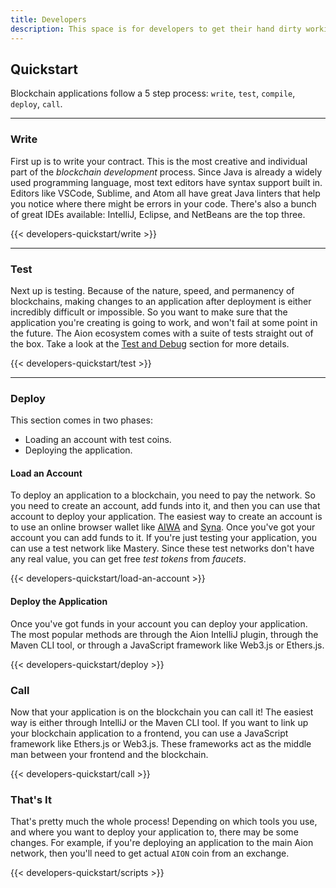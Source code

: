 ```yaml
---
title: Developers
description: This space is for developers to get their hand dirty working on the Aion network. These pages contain code example, API references, and workflow tutorials for the various parts of the ecosystem. If you're new to blockchain programming and want to get involved, then this is the place to be. If you're looking for more general information about the blockchain ecosystem and how you can incorporate it into your project, you should check out one of the other sections.
---
```


## Quickstart

Blockchain applications follow a 5 step process: `write`, `test`, `compile`, `deploy`, `call`.

---

### Write

First up is to write your contract. This is the most creative and individual part of the _blockchain development_ process. Since Java is already a widely used programming language, most text editors have syntax support built in. Editors like VSCode, Sublime, and Atom all have great Java linters that help you notice where there might be errors in your code. There's also a bunch of great IDEs available: IntelliJ, Eclipse, and NetBeans are the top three.

{{< developers-quickstart/write >}}

---

### Test

Next up is testing. Because of the nature, speed, and permanency of blockchains, making changes to an application after deployment is either incredibly difficult or impossible. So you want to make sure that the application you're creating is going to work, and won't fail at some point in the future. The Aion ecosystem comes with a suite of tests straight out of the box. Take a look at the [Test and Debug](/developers/test-and-debug) section for more details.

{{< developers-quickstart/test >}}

---

### Deploy

This section comes in two phases:

- Loading an account with test coins.
- Deploying the application.

#### Load an Account

To deploy an application to a blockchain, you need to pay the network. So you need to create an account, add funds into it, and then you can use that account to deploy your application. The easiest way to create an account is to use an online browser wallet like [AIWA](/developers/tools/wallets) and [Syna](/developers/tools/wallets). Once you've got your account you can add funds to it. If you're just testing your application, you can use a test network like Mastery. Since these
test networks don't have any real value, you can get free _test tokens_ from _faucets_.

{{< developers-quickstart/load-an-account >}}

#### Deploy the Application

Once you've got funds in your account you can deploy your application. The most popular methods are through the Aion IntelliJ plugin, through the Maven CLI tool, or through a JavaScript framework like Web3.js or Ethers.js.

{{< developers-quickstart/deploy >}}

### Call

Now that your application is on the blockchain you can call it! The easiest way is either through IntelliJ or the Maven CLI tool. If you want to link up your blockchain application to a frontend, you can use a JavaScript framework like Ethers.js or Web3.js. These frameworks act as the middle man between your frontend and the blockchain.

{{< developers-quickstart/call >}}

### That's It

That's pretty much the whole process! Depending on which tools you use, and where you want to deploy your application to, there may be some changes. For example, if you're deploying an application to the main Aion network, then you'll need to get actual `AION` coin from an exchange.

{{< developers-quickstart/scripts >}}